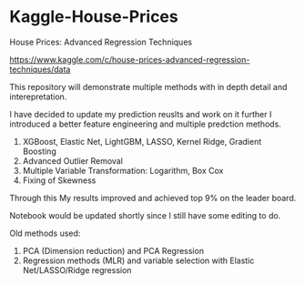 # Kaggle-House-Prices
House Prices: Advanced Regression Techniques

https://www.kaggle.com/c/house-prices-advanced-regression-techniques/data

This repository will demonstrate multiple methods with in depth detail and interepretation. 

I have decided to update my prediction reuslts and work on it further 
I introduced a better feature engineering and multiple predction methods.
1. XGBoost, Elastic Net, LightGBM, LASSO, Kernel Ridge, Gradient Boosting
2. Advanced Outlier Removal 
3. Multiple Variable Transformation: Logarithm, Box Cox
4. Fixing of Skewness

Through this My results improved and achieved top 9% on the leader board. 

Notebook would be updated shortly since I still have some editing to do. 


Old methods used: 
1. PCA (Dimension reduction) and PCA Regression
2. Regression methods (MLR) and variable selection with Elastic Net/LASSO/Ridge regression 

